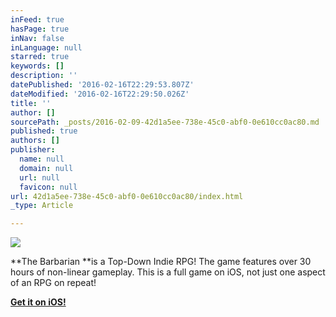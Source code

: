 ```yaml
---
inFeed: true
hasPage: true
inNav: false
inLanguage: null
starred: true
keywords: []
description: ''
datePublished: '2016-02-16T22:29:53.807Z'
dateModified: '2016-02-16T22:29:50.026Z'
title: ''
author: []
sourcePath: _posts/2016-02-09-42d1a5ee-738e-45c0-abf0-0e610cc0ac80.md
published: true
authors: []
publisher:
  name: null
  domain: null
  url: null
  favicon: null
url: 42d1a5ee-738e-45c0-abf0-0e610cc0ac80/index.html
_type: Article

---
```

![](https://the-grid-user-content.s3-us-west-2.amazonaws.com/53d05d94-5502-4afe-8300-9fe455746e45.PNG)

**The Barbarian **is a Top-Down Indie RPG!  The game features over 30 hours of non-linear gameplay.  This is a full game on iOS, not just one aspect of an RPG on repeat!

[**Get it on iOS!**][0]

[0]: https://itunes.apple.com/us/app/the-barbarian/id893490349